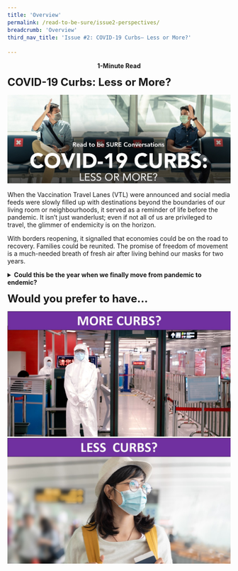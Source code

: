 ```yaml
---
title: 'Overview'
permalink: /read-to-be-sure/issue2-perspectives/
breadcrumb: 'Overview'
third_nav_title: 'Issue #2: COVID-19 Curbs— Less or More?'

---
```


<p align=center><b>1-Minute Read</b></p>

**<font size=5>COVID-19 Curbs: Less or More?</font>**

![](../images/rtbs2-masthead.jpg)

When the Vaccination Travel Lanes (VTL) were announced and social media feeds were slowly filled up with destinations beyond the boundaries of our living room or neighbourhoods, it served as a reminder of life before the pandemic. It isn’t just wanderlust; even if not all of us are privileged to travel, the glimmer of endemicity is on the horizon. 

 

With borders reopening, it signalled that economies could be on the road to recovery. Families could be reunited. The promise of freedom of movement is a much-needed breath of fresh air after living behind our masks for two years.

 
<details>    <summary><b>Could this be the year when we finally move from pandemic to endemic?</b></summary>
<p><br>Some of us have our fingers crossed. Constant recalibration of restrictions, if anything, have informed us that certainty is not a given. <br>While many countries have relaxed COVID-19 restrictions, news of variants that could threaten human health and overwhelm public health systems is still very much on our radar. It’s difficult to breathe easy when the number of infections is still in the hundreds of thousands and vaccine inequality still a concern across the globe.</p>
<p>Fear and worry about contracting COVID-19 at home, let alone overseas, is a natural reaction for us. Differentiated measures based on vaccination status offer some comfort and a semblance of safety in the face of an unpredictable virus. After all, what else could we do to make sense of our lives turned upside down?</p>
<p>It’s hard to deny the instinct to be social and return to connecting with family, friends and even co-workers in the office freely. Individual efforts such as taking Antigen Rapid Tests (ART) when feeling sick or checking in and out of venues seem like a small price to pay in exchange for some personal freedom</p>
<p>Yet, with some countries moving fast to lift almost all their COVID-19 measures, it’s easy to feel that the grass is greener elsewhere. Even though we know it’s not as simple as “if they can do it, why can’t we?”, the pandemic fatigue has taken its toll. These other possibilities of life with little or no restrictions have their appeal.</p> 
<p>Living in such unprecedented times, there’s no handbook to endemicity. Perhaps what we can hold on to, is that we are definitely moving in that direction.</p></details>


 

 **<font size=5>Would you prefer to have...</font>**

<div>
<div class="row is-multiline">
    <div class="col is-half-desktop is-half-tablet">
<a href="/read-to-be-sure/issue2-perspective1/"><img src="../images/rtbs2-more-restrictions.jpg" alt="More restrictions"></a>
</div>
    <div class="col is-half-desktop is-half-tablet">
<a href="/read-to-be-sure/issue2-perspective3/"><img src="../images/rtbs2-less-restrictions.jpg" alt="Less restrictions"></a>
</div>
</div>	
</div>


